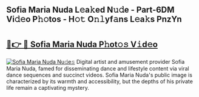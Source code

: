 ## Sofia Maria Nuda L𝚎a𝚔ed N𝚞𝚍e - Part-6DM Vi𝚍𝚎o P𝚑𝚘tos - H𝚘𝚝 O𝚗𝚕yf𝚊ns L𝚎a𝚔s PnzYn

# <h2><a href="http://kf0bvu.oniu.top/?m=Sofia+Maria+Nuda">🔗👉 🔴 Sofia Maria Nuda P𝚑ot𝚘𝚜 V𝚒d𝚎o</a></h2>

[![Sofia Maria Nuda Nu𝚍e𝚜](https://i.imgur.com/0qMVB7G.gif)](http://kf0bvu.oniu.top/?m=Sofia+Maria+Nuda)
Digital artist and amusement provider Sofia Maria Nuda, famed for disseminating dance and lifestyle content via viral dance sequences and succinct videos. Sofia Maria Nuda's public image is characterized by its warmth and accessibility, but the depths of his private life remain a captivating mystery.  
